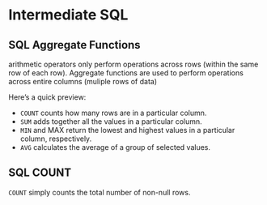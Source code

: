 Intermediate SQL
================

SQL Aggregate Functions
-----------------------
arithmetic operators only perform operations across rows (within the same row of each row). Aggregate functions are used to perform operations across entire columns (muliple rows of data)

Here’s a quick preview:

- `COUNT` counts how many rows are in a particular column.
- `SUM` adds together all the values in a particular column.
- `MIN` and MAX return the lowest and highest values in a particular column, respectively.
- `AVG` calculates the average of a group of selected values.

SQL COUNT
---------
`COUNT` simply counts the total number of non-null rows.
